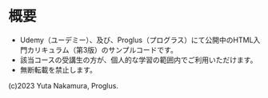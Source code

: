 # 概要
- Udemy（ユーデミー）、及び、Proglus（プログラス）にて公開中のHTML入門カリキュラム（第3版）のサンプルコードです。
- 該当コースの受講生の方が、個人的な学習の範囲内でご利用いただけます。
- 無断転載を禁止します。
  
(c)2023 Yuta Nakamura, Proglus.
